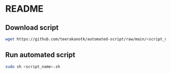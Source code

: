 # README

## Download script

```bash
wget https://github.com/teerakanotk/automated-script/raw/main/<script_name>.sh
```

## Run automated script

```bash
sudo sh <script_name>.sh
```
